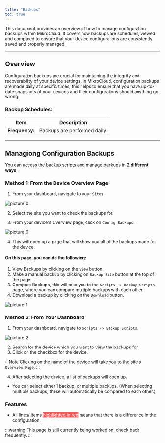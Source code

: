 ```yaml
---
title: "Backups"
toc: true
---
```


This document provides an overview of how to manage configuration backups within MikroCloud. It covers how backups are schedules, viewed and compared to ensure that your device configurations are consistently saved and properly managed.

---
## Overview
Configuration backups are crucial for maintaining the integrity and recoverability of your device settings. In MikroCloud, configuration backups are made daily at specific times, this helps to ensure that you have up-to-date snapshots of your devices and their configurations should anything go wrong.

### Backup Schedules:
| Item | Description|
| --- | --- |
| **Frequency:** | Backups are performed daily. |


---
## Managiong Configuration Backups
You can access the backup scripts and manage backups in **2 different ways**

### Method 1: From the Device Overview Page
1. From your dashboard, navigate to your `Sites`.
<!--  Insert image -->
![picture 0](https://cdn.mkcld.io/8add84ee5c781c9eb605135f7a72d5df40196d048a45f31f34331e89922ce26f.jpg)  

2. Select the site you want to check the backups for.

3. From your device's Overview page, click on `Config Backups`.
<!-- Insert Image -->
![picture 0](https://cdn.mkcld.io/c1c8846eb922cb4b5512bbd8e5709b4e34b6911278808f89e70d91870deeeaa7.jpeg)  

4. This will open up a page that will show you all of the backups made for the device.


#### On this page, you can do the following:
1. View Backups by clicking on the `View` button.
2. Make a manual backup by clicking on `Backup Site` button at the top of the page.
3. Compare Backups, this will take you to the `Scripts -> Backup Scripts` page, where you can compare multiple backups with each other.
4. Download a backup by clicking on the `Download` button.

<!-- Insert Image -->
![picture 1](https://cdn.mkcld.io/a6a19c01400640e3b3dec4e6faf6d5e987aa9789b84cd47fe7c083b75d452167.jpeg)  

### Method 2: From Your Dashboard
1. From your dashboard, navigate to `Scripts -> Backup Scripts`.
<!-- Insert Image -->
![picture 2](https://cdn.mkcld.io/84cc1c1ac324ee53346855dc942b37532225ab2c1bbcc79346f8827aad839336.jpeg)  


2. Search for the device which you want to view the backups for.
3. Click on the checkbox for the device.
<!-- Insert image -->


:::Note
Clicking on the name of the device will take you to the site's `Overview Page`.
:::

4. After selecting the device, a list of backups will open up.
* You can select either 1 backup, or multiple backups. (When selecting multiple backups, these will automatically be compared to each other.)

<!-- Insert Image -->

### Features
<!-- * All lines/ items <span style="color: red;">highlighted in  red</span> means that there is a difference in the configuration.
* <span style="background-color: red; color: white;">This text is highlighted in red.</span> -->
* All lines/ items <span style="background-color: rgba(255, 18, 18, 0.7); color: white;">highlighted in  red</span> means that there is a difference in the configuration.


:::warning
This page is still currently being worked on, check back frequently.
:::
